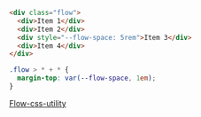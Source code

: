 ```html
<div class="flow">
  <div>Item 1</div>
  <div>Item 2</div>
  <div style="--flow-space: 5rem">Item 3</div>
  <div>Item 4</div>
</div>
```

```css
.flow > * + * {
  margin-top: var(--flow-space, 1em);
}
```

[Flow-css-utility](https://piccalil.li/quick-tip/flow-css-utility/)
